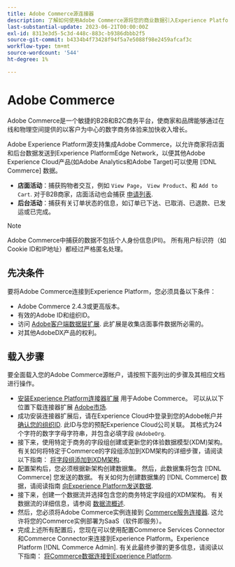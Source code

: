 ```yaml
---
title: Adobe Commerce源连接器
description: 了解如何使用Adobe Commerce源将您的商业数据引入Experience Platform。
last-substantial-update: 2023-06-21T00:00:00Z
exl-id: 8313e3d5-5c3d-448c-883c-b9386dbbb2f5
source-git-commit: b4334b4f73428f94f5a7e5088f98e2459afcaf3c
workflow-type: tm+mt
source-wordcount: '544'
ht-degree: 1%

---
```


# Adobe Commerce

Adobe Commerce是一个敏捷的B2B和B2C商务平台，使商家和品牌能够通过在线和物理空间提供的以客户为中心的数字商务体验来加快收入增长。

Adobe Experience Platform源支持集成Adobe Commerce，以允许商家将店面和后台数据发送到Experience PlatformEdge Network，以便其他Adobe Experience Cloud产品(如Adobe Analytics和Adobe Target)可以使用 [!DNL Commerce] 数据。

* **店面活动**：捕获购物者交互，例如 `View Page`， `View Product`、和 `Add to Cart`. 对于B2B商家，店面活动也会捕获 [申请列表](<https://experienceleague.adobe.com/docs/commerce-admin/b2b/requisition-lists/requisition-lists.html>).
* **后台活动**：捕获有关订单状态的信息，如订单已下达、已取消、已退款、已发运或已完成。

>[!NOTE]
>
>Adobe Commerce中捕获的数据不包括个人身份信息(PII)。 所有用户标识符（如Cookie ID和IP地址）都经过严格匿名处理。

## 先决条件

要将Adobe Commerce连接到Experience Platform，您必须具备以下条件：

* Adobe Commerce 2.4.3或更高版本。
* 有效的Adobe ID和组织ID。
* 访问 [Adobe客户端数据层扩展](../../../tags/extensions/client/client-data-layer/overview.md). 此扩展是收集店面事件数据所必需的。
* 对其他AdobeDX产品的权利。

## 载入步骤

要全面载入您的Adobe Commerce源帐户，请按照下面列出的步骤及其相应文档进行操作。

* [安装Experience Platform连接器扩展](https://experienceleague.adobe.com/docs/commerce-merchant-services/experience-platform-connector/fundamentals/install.html) 用于Adobe Commerce。 可以从以下位置下载连接器扩展 [Adobe市场](https://commercemarketplace.adobe.com/magento-experience-platform-connector.html).
* 成功安装连接器扩展后，请在Experience Cloud中登录到您的Adobe帐户并 [确认您的组织ID](https://experienceleague.adobe.com/docs/core-services/interface/administration/organizations.html?lang=en#concept_EA8AEE5B02CF46ACBDAD6A8508646255). 此ID与您的预配Experience Cloud公司关联。 其格式为24个字符的数字字母字符串，并包含必填字段 `@AdobeOrg`.
* 接下来，使用特定于商务的字段组创建或更新您的体验数据模型(XDM)架构。 有关如何将特定于Commerce的字段组添加到XDM架构的详细步骤，请阅读以下指南： [将字段组添加到XDM架构](https://experienceleague.adobe.com/docs/commerce-merchant-services/experience-platform-connector/fundamentals/update-xdm.html).
* 配置架构后，您必须根据新架构创建数据集。 然后，此数据集将包含 [!DNL Commerce] 您发送的数据。 有关如何为创建数据集的 [!DNL Commerce] 数据，请阅读指南 [向Experience Platform发送数据](https://experienceleague.adobe.com/docs/platform-learn/implement-mobile-sdk/experience-cloud/platform.html?lang=en#create-a-dataset).
* 接下来，创建一个数据流并选择包含您的商务特定字段组的XDM架构。 有关数据流的详细信息，请参阅 [数据流概述](https://experienceleague.adobe.com/docs/experience-platform/datastreams/overview.html?lang=zh-Hans).
* 然后，您必须将Adobe Commerce实例连接到 [Commerce服务连接器](https://experienceleague.adobe.com/docs/commerce-merchant-services/user-guides/integration-services/saas.html). 这允许将您的Commerce实例部署为SaaS（软件即服务）。
* 完成上述所有配置后，您现在可以使用配置Commerce Services Connector和Commerce Connector来连接到Experience Platform。Experience Platform [!DNL Commerce Admin]. 有关此最终步骤的更多信息，请阅读以下指南： [将Commerce数据连接到Experience Platform](https://experienceleague.adobe.com/docs/commerce-merchant-services/experience-platform-connector/fundamentals/connect-data.html).
